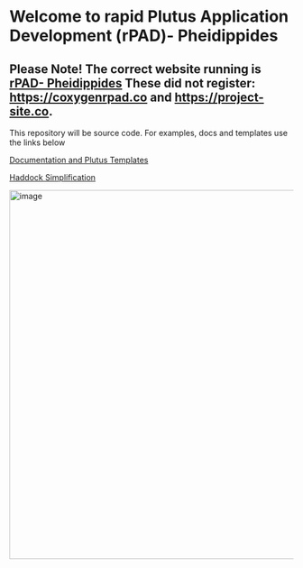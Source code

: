 # Welcome to rapid Plutus Application Development (rPAD)- Pheidippides 

## Please Note! The correct website running is [rPAD- Pheidippides](https://coxygenrpad.xyz/) These did not register: https://coxygenrpad.co and https://project-site.co.

This repository will be source code. For examples, docs and templates use the links below

[Documentation and Plutus Templates](https://github.com/besiwims/plutus-tx-template/wiki/Home-:-Plutus)

[Haddock Simplification](https://haskell-plutus.gitbook.io/coxygen-global/)

<img width="1062" height="655" alt="image" src="https://github.com/user-attachments/assets/5d2ccf4b-8aab-430c-9e8e-7b94a6ff7f76" />



